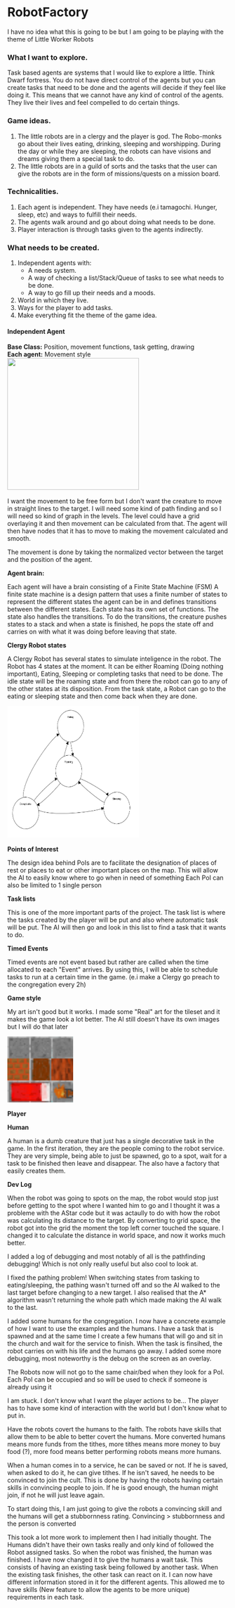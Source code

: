 # RobotFactory
I have no idea what this is going to be but I am going to be playing with the theme of Little Worker Robots

### What I want to explore.
Task based agents are systems that I would like to explore a little.
Think Dwarf fortress. You do not have direct control of the agents
but you can create tasks that need to be done and the agents will
decide if they feel like doing it. This means that we cannot have
any kind of control of the agents. They live their lives and feel
compelled to do certain things.

### Game ideas.
1. The little robots are in a clergy and the player is god.
The Robo-monks go about their lives eating, drinking, sleeping and
worshipping. During the day or while they are sleeping, the robots
can have visions and dreams giving them a special task to do.
2. The little robots are in a guild of sorts and the tasks
that the user can give the robots are in the form of missions/quests
on a mission board.

### Technicalities.
1. Each agent is independent. They have needs (e.i tamagochi.
Hunger, sleep, etc) and ways to fulfill their needs.
2. The agents walk around and go about doing what needs to be done.
3. Player interaction is through tasks given to the agents indirectly.

### What needs to be created.
1. Independent agents with:
    * A needs system.
    * A way of checking a list/Stack/Queue of tasks
    to see what needs to be done.
    * A way to go fill up their needs and a moods.
2. World in which they live.
3. Ways for the player to add tasks.
4. Make everything fit the theme of the game idea.

#### Independent Agent
**Base Class:** Position, movement functions, task getting, drawing
<br>
**Each agent:** Movement style <br>
<img src="https://github.com/FearlessClock/RobotFactory/raw/master/docs/Movement%20and%20brain.gif" alt="" width="300" height="300"><br>
<p>I want the movement to be free form but I don't want the creature to
move in straight lines to the target. I will need some kind of path finding
and so I will need so kind of graph in the levels. The level could have
a grid overlaying it and then movement can be calculated from that. The
agent will then have nodes that it has to move to making the movement
calculated and smooth.</p>
<p>The movement is done by taking the normalized vector between the target
and the position of the agent.</p>

**Agent brain:** <p>Each agent will have a brain consisting of a Finite
State Machine (FSM) A finite state machine is a design pattern that uses
a finite number of states to represent the different states the agent can
be in and defines transitions between the different states. Each state
has its own set of functions. The state also handles the transitions.
To do the transitions, the creature pushes states to a stack and when
a state is finished, he pops the state off and carries on with what it
was doing before leaving that state.</p>

**Clergy Robot states**
<p>A Clergy Robot has several states to simulate inteligence in the robot.
The Robot has 4 states at the moment. It can be either Roaming (Doing nothing
important), Eating, Sleeping or completing tasks that need to be done.
The idle state will be the roaming state and from there the robot can go
to any of the other states at its disposition. From the task state,
a Robot can go to the eating or sleeping state and then come back when
they are done.</p>
<img src="https://github.com/FearlessClock/RobotFactory/raw/master/docs/State%20Machine.png" alt="" width="300" height="300"><br>


**Points of Interest**
<p>The design idea behind PoIs are to facilitate the designation of places
of rest or places to eat or other important places on the map.
This will allow the AI to easily know where to go when in need of something
Each PoI can also be limited to 1 single person</p>

**Task lists**
<p>This is one of the more important parts of the project. The task list
is where the tasks created by the player will be put and also where
automatic task will be put. The AI will then go and look in this list to
find a task that it wants to do. </p>

**Timed Events**
<p>Timed events are not event based but rather are called when the time
allocated to each "Event" arrives. By using this, I will be able to
schedule tasks to run at a certain time in the game. (e.i make a Clergy
 go preach to the congregation every 2h)</p>

**Game style**
<p>My art isn't good but it works. I made some "Real" art for the tileset
and it makes the game look a lot better. The AI still doesn't have its
own images but I will do that later</p>
<img src="https://github.com/FearlessClock/RobotFactory/raw/master/images/TileSheet.png" alt="" width="150" height="150"><br>

**Player**
<p></p>

**Human**
<p>A human is a dumb creature that just has a single decorative task in
the game. In the first iteration, they are the people coming to the
robot service. They are very simple, being able to just be spawned,
go to a spot, wait for a task to be finished then leave and disappear.
The also have a factory that easily creates them.</p>

**Dev Log**
<p>When the robot was going to spots on the map, the robot would stop
just before getting to the spot where I wanted him to go and I thought
it was a probleme with the AStar code but it was actaully to do with
how the robot was calculating its distance to the target. By converting
to grid space, the robot got into the grid the moment the top left corner
touched the square. I changed it to calculate the distance in world space,
and now it works much better.</p>
<p>I added a log of debugging and most notably of all is the pathfinding
debugging! Which is not only really useful but also cool to look at. </p>

<p>I fixed the pathing problem! When switching states from tasking to
eating/sleeping, the pathing wasn't turned off and so the AI walked to
the last target before changing to a new target. I also realised that
the A* algorithm wasn't returning the whole path which made making the
AI walk to the last.</p>

<p>I added some humans for the congregation. I now have a concrete example
of how I want to use the examples and the humans. I have a task that is spawned
and at the same time I create a few humans that will go and sit in the church
and wait for the service to finish. When the task is finsihed, the robot
carries on with his life and the humans go away. I added some more debugging,
most noteworthy is the debug on the screen as an overlay.</p>

<p>The Robots now will not go to the same chair/bed when they look for a
PoI. Each PoI can be occupied and so will be used to check if someone is
already using it</p>

<p>I am stuck. I don't know what I want the player actions to be...  The
player has to have some kind of interaction with the world but I don't
know what to put in. </p>

<p>Have the robots covert the humans to the faith. The robots have skills
that allow them to be able to better covert the humans. More converted humans means
more funds from the tithes, more tithes means more money to buy food (?), more
food means better performing robots means more humans. </p>

<p>When a human comes in to a service, he can be saved or not. If he is saved,
when asked to do it, he can give tithes. If he isn't saved, he needs to be
convinced to join the cult. This is done by having the robots having certain
skills in convincing people to join. If he is good enough, the human might join,
if not he will just leave again.</p>

<p> To start doing this, I am just going to give the robots a convincing
skill and the humans will get a stubbornness rating. Convincing > stubbornness
and the person is converted</p>

<p> This took a lot more work to implement then I had initially thought.
The Humans didn't have their own tasks really and only kind of followed
the Robot assigned tasks. So when the robot was finished, the human was finished.
I have now changed it to give the humans a wait task. This consists of
having an existing task being followed by another task. When the existing task
finishes, the other task can react on it. I can now have different information
stored in it for the different agents. This allowed me to have skills (New feature
to allow the agents to be more unique) requirements in each task.</p>
